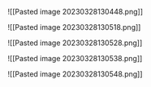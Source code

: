 
![[Pasted image 20230328130448.png]]

![[Pasted image 20230328130518.png]]

![[Pasted image 20230328130528.png]]

![[Pasted image 20230328130538.png]]

![[Pasted image 20230328130548.png]]


